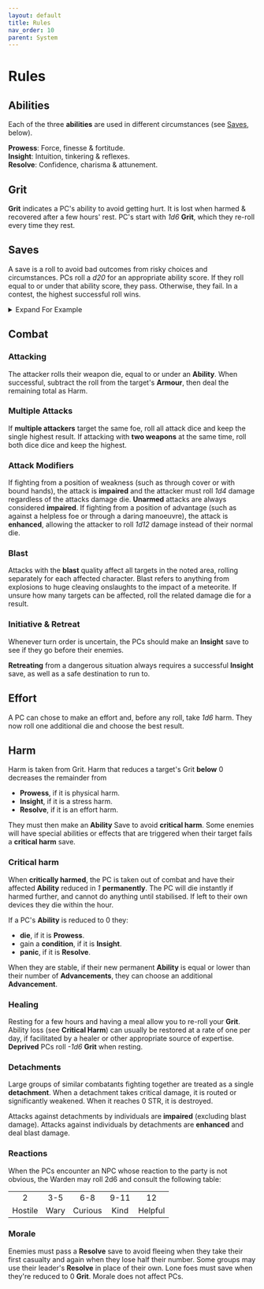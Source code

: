 ```yaml
---
layout: default
title: Rules
nav_order: 10
parent: System
---
```


# Rules

## Abilities

Each of the three **abilities** are used in different circumstances (see [Saves](#saves), below).

**Prowess**: Force, finesse & fortitude.   
**Insight**: Intuition, tinkering & reflexes.   
**Resolve**: Confidence, charisma & attunement.  

## Grit

**Grit** indicates a PC's ability to avoid getting hurt.
It is lost when harmed & recovered after a few hours' rest.
PC's start with *1d6* **Grit**, which they re-roll every time they rest.

## Saves

A save is a roll to avoid bad outcomes from risky choices and circumstances.
PCs roll a *d20* for an appropriate ability score.
If they roll equal to or under that ability score, they pass.
Otherwise, they fail.
In a contest, the highest successful roll wins.

<details markdown="block">
  <summary>
Expand For Example
 </summary>
 _Bea encounters a group of heavily-armed Goblins standing guard before a tunnel entrance. Her player carefully plots a course, recognizing that her 13 DEX makes sneaking past the guards the best option. She rolls a *d20*, and resulting in a 10 – a success!_
</details>

## Combat

### Attacking

The attacker rolls their weapon die, equal to or under an **Ability**.
When successful, subtract the roll from the target's **Armour**, then deal the remaining total as Harm.

### Multiple Attacks

If **multiple attackers** target the same foe, roll all attack dice and keep the single highest result.
If attacking with **two weapons** at the same time, roll both dice dice and keep the highest.

### Attack Modifiers

If fighting from a position of weakness (such as through cover or with bound hands), the attack is **impaired** and the attacker must roll *1d4* damage regardless of the attacks damage die.
**Unarmed** attacks are always considered **impaired**.
If fighting from a position of advantage (such as against a helpless foe or through a daring manoeuvre), the attack is **enhanced**, allowing the attacker to roll *1d12* damage instead of their normal die.

### Blast
Attacks with the **blast** quality affect all targets in the noted area, rolling separately for each affected character.
Blast refers to anything from explosions to huge cleaving onslaughts to the impact of a meteorite.
If unsure how many targets can be affected, roll the related damage die for a result.

### Initiative & Retreat

Whenever turn order is uncertain, the PCs should make an **Insight** save to see if they go before their enemies.

**Retreating** from a dangerous situation always requires a successful **Insight** save, as well as a safe destination to run to.

## Effort

A PC can chose to make an effort and, before any roll, take *1d6* harm.
They now roll one additional die and choose the best result.

## Harm

Harm is taken from Grit.
Harm that reduces a target's Grit **below** 0 decreases the remainder from

- **Prowess**, if it is physical harm.
- **Insight**, if it is a stress harm.
- **Resolve**, if it is an effort harm.

They must then make an **Ability** Save to avoid **critical harm**.
Some enemies will have special abilities or effects that are triggered when their target fails a **critical harm** save.

### Critical harm

When **critically harmed**, the PC is taken out of combat and have their affected **Ability** reduced in *1* **permanently**.
The PC will die instantly if harmed further, and cannot do anything until stabilised.
If left to their own devices they die within the hour.

If a PC's **Ability** is reduced to 0 they:

- **die**, if it is **Prowess**.
- gain a **condition**, if it is **Insight**.
- **panic**, if it is **Resolve**.

When they are stable, if their new permanent **Ability** is equal or lower than their number of **Advancements**, they can choose an additional **Advancement**.

### Healing

Resting for a few hours and having a meal allow you to re-roll your **Grit**.
Ability loss (see **Critical Harm**) can usually be restored at a rate of one per day, if facilitated by a healer or other appropriate source of expertise.
**Deprived** PCs roll *-1d6* **Grit** when resting.

### Detachments

Large groups of similar combatants fighting together are treated as a single **detachment**.
When a detachment takes critical damage, it is routed or significantly weakened. When it reaches 0 STR, it is destroyed.

Attacks against detachments by individuals are **impaired** (excluding blast damage).
Attacks against individuals by detachments are **enhanced** and deal blast damage.

### Reactions

When the PCs encounter an NPC whose reaction to the party is not obvious, the Warden may roll 2d6 and consult the following table:

|         |      |         |      |         |
| :-----: | :--: | :-----: | :--: | :-----: |
|    2    | 3-5  |   6-8   | 9-11 |   12    |
| Hostile | Wary | Curious | Kind | Helpful |

### Morale

Enemies must pass a **Resolve** save to avoid fleeing when they take their first casualty and again when they lose half their number.
Some groups may use their leader's **Resolve** in place of their own.
Lone foes must save when they're reduced to 0 **Grit**.
Morale does not affect PCs.
